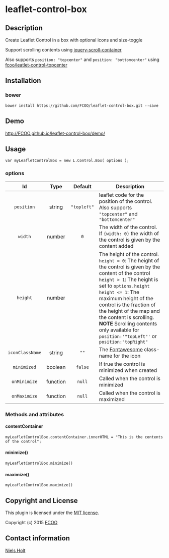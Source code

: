 # leaflet-control-box
>


## Description
Create Leaflet Control in a box with optional icons and size-toggle

Support scrolling contents using [jquery-scroll-container](https://github.com/FCOO/jquery-scroll-container)

Also supports `position: "topcenter"` and `position: "bottomcenter"` using [fcoo/leatlet-control-topcenter](https://github.com/FCOO/leaflet-control-topcenter)

## Installation
### bower
`bower install https://github.com/FCOO/leaflet-control-box.git --save`

## Demo
http://FCOO.github.io/leaflet-control-box/demo/ 

## Usage

    var myLeafletControlBox = new L.Control.Box( options );


### options
| Id | Type | Default | Description |
| :--: | :--: | :-----: | --- |
| `position` | string | `"topleft"` | leaflet code for the position of the control.<br>Also supports `"topcenter"` and `"bottomcenter"` |
| `width` | number | `0` | The width of the control. If `{width: 0}` the width of the control is given by the content added |
| `height` | number  | | The height of the control.<br>`height = 0`: The height of the control is given by the content of the control<br>`height > 1`: The height is set to `options.height`<br>`height <= 1`: The maximum height of the control is the fraction of the height of the map and the content is scrolling. **NOTE** Scrolling contents only available for `position:'"topLeft"'` or `position:"topRight"` |
| `iconClassName` | string | `""` | The [Fontawesome](http://fontawesome.io/) class-name for the icon |
| `minimized` | boolean | `false` | If true the control is minimized when created |
| `onMinimize` | function | `null` | Called when the control is minimized |
| `onMaximize` | function | `null` | Called when the control is maximized |

### Methods and attributes
#### contentContainer
    myLeafletControlBox.contentContainer.innerHTML = "This is the contents of the control";
#### minimize()
	myLeafletControlBox.minimize()
#### maximize()
	myLeafletControlBox.maximize()

## Copyright and License
This plugin is licensed under the [MIT license](https://github.com/FCOO/leaflet-control-box/LICENSE).

Copyright (c) 2015 [FCOO](https://github.com/FCOO)

## Contact information

[Niels Holt](http://github.com/NielsHolt)

